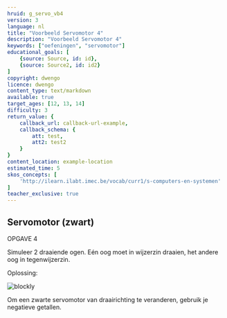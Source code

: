 ```yaml
---
hruid: g_servo_vb4
version: 3
language: nl
title: "Voorbeeld Servomotor 4"
description: "Voorbeeld Servomotor 4"
keywords: ["oefeningen", "servomotor"]
educational_goals: [
    {source: Source, id: id}, 
    {source: Source2, id: id2}
]
copyright: dwengo
licence: dwengo
content_type: text/markdown
available: true
target_ages: [12, 13, 14]
difficulty: 3
return_value: {
    callback_url: callback-url-example,
    callback_schema: {
        att: test,
        att2: test2
    }
}
content_location: example-location
estimated_time: 5
skos_concepts: [
    'http://ilearn.ilabt.imec.be/vocab/curr1/s-computers-en-systemen'
]
teacher_exclusive: true
---
```

## Servomotor (zwart)

OPGAVE 4

Simuleer 2 draaiende ogen. Eén oog moet in wijzerzin draaien, het andere oog in tegenwijzerzin.

Oplossing:  

![blockly](@learning-object/servo_m4/nl/3)

<div class="alert alert-box alert-success">
Om een zwarte servomotor van draairichting te veranderen, gebruik je negatieve getallen.
</div>